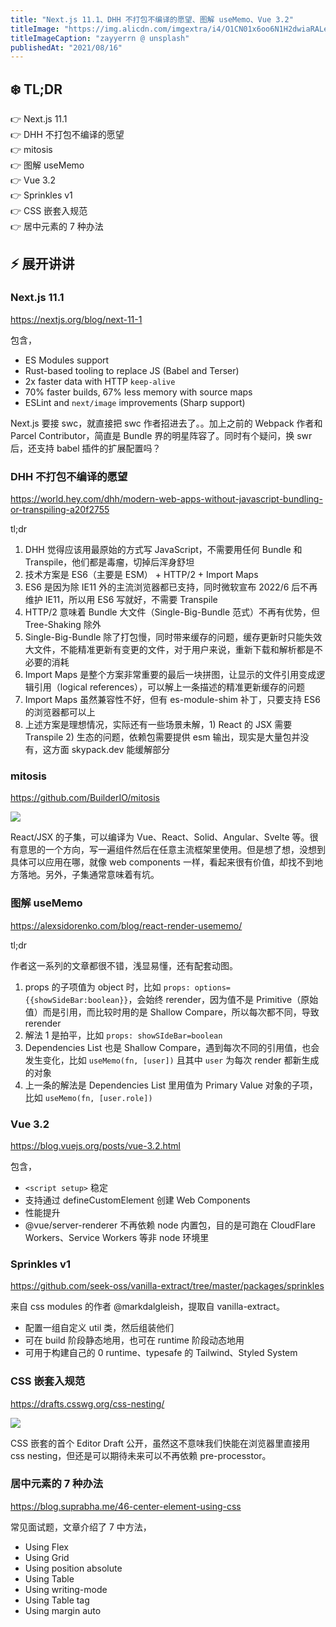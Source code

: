 ```yaml
---
title: "Next.js 11.1、DHH 不打包不编译的愿望、图解 useMemo、Vue 3.2"
titleImage: "https://img.alicdn.com/imgextra/i4/O1CN01x6oo6N1H2dwiaRALe_!!6000000000700-0-tps-1920-1280.jpg"
titleImageCaption: "zayyerrn @ unsplash"
publishedAt: "2021/08/16"
---
```


## ❄️ TL;DR

👉 Next.js 11.1<br />
👉 DHH 不打包不编译的愿望<br />
👉 mitosis<br />
👉 图解 useMemo<br />
👉 Vue 3.2<br />
👉 Sprinkles v1<br />
👉 CSS 嵌套入规范<br />
👉 居中元素的 7 种办法<br />

## ⚡ 展开讲讲

### Next.js 11.1
https://nextjs.org/blog/next-11-1

包含，

* ES Modules support
* Rust-based tooling to replace JS (Babel and Terser)
* 2x faster data with HTTP `keep-alive`
* 70% faster builds, 67% less memory with source maps
* ESLint and `next/image` improvements (Sharp support)

Next.js 要接 swc，就直接把 swc 作者招进去了。。加上之前的 Webpack 作者和 Parcel Contributor，简直是 Bundle 界的明星阵容了。同时有个疑问，换 swr 后，还支持 babel 插件的扩展配置吗？

### DHH 不打包不编译的愿望
https://world.hey.com/dhh/modern-web-apps-without-javascript-bundling-or-transpiling-a20f2755

tl;dr

1. DHH 觉得应该用最原始的方式写 JavaScript，不需要用任何 Bundle 和 Transpile，他们都是毒瘤，切掉后浑身舒坦
2. 技术方案是 ES6（主要是 ESM） + HTTP/2 + Import Maps
3. ES6 是因为除 IE11 外的主流浏览器都已支持，同时微软宣布 2022/6 后不再维护 IE11，所以用 ES6 写就好，不需要 Transpile
4. HTTP/2 意味着 Bundle 大文件（Single-Big-Bundle 范式）不再有优势，但 Tree-Shaking 除外
5. Single-Big-Bundle 除了打包慢，同时带来缓存的问题，缓存更新时只能失效大文件，不能精准更新有变更的文件，对于用户来说，重新下载和解析都是不必要的消耗
6. Import Maps 是整个方案非常重要的最后一块拼图，让显示的文件引用变成逻辑引用（logical references），可以解上一条描述的精准更新缓存的问题
7. Import Maps 虽然兼容性不好，但有 es-module-shim 补丁，只要支持 ES6 的浏览器都可以上
8. 上述方案是理想情况，实际还有一些场景未解，1) React 的 JSX 需要 Transpile 2) 生态的问题，依赖包需要提供 esm 输出，现实是大量包并没有，这方面 skypack.dev 能缓解部分

### mitosis
https://github.com/BuilderIO/mitosis

![](https://img.alicdn.com/imgextra/i1/O1CN015qDWDE1I0BQx0qfk4_!!6000000000830-2-tps-2000-1050.png)

React/JSX 的子集，可以编译为 Vue、React、Solid、Angular、Svelte 等。很有意思的一个方向，写一遍组件然后在任意主流框架里使用。但是想了想，没想到具体可以应用在哪，就像 web components 一样，看起来很有价值，却找不到地方落地。另外，子集通常意味着有坑。

### 图解 useMemo
https://alexsidorenko.com/blog/react-render-usememo/

tl;dr

作者这一系列的文章都很不错，浅显易懂，还有配套动图。

1. props 的子项值为 object 时，比如 `props: options={{showSideBar:boolean}}`，会始终 rerender，因为值不是 Primitive（原始值）而是引用，而比较时用的是 Shallow Compare，所以每次都不同，导致 rerender
2. 解法 1 是拍平，比如 `props: showSIdeBar=boolean`
3. Dependencies List 也是 Shallow Compare，遇到每次不同的引用值，也会发生变化，比如 `useMemo(fn, [user])` 且其中 `user` 为每次 render 都新生成的对象
4. 上一条的解法是 Dependencies List 里用值为 Primary Value 对象的子项，比如 `useMemo(fn, [user.role])`

### Vue 3.2
https://blog.vuejs.org/posts/vue-3.2.html

包含，

* `<script setup>` 稳定
* 支持通过 defineCustomElement 创建 Web Components
* 性能提升
* @vue/server-renderer 不再依赖 node 内置包，目的是可跑在 CloudFlare Workers、Service Workers 等非 node 环境里

### Sprinkles v1
https://github.com/seek-oss/vanilla-extract/tree/master/packages/sprinkles

来自 css modules 的作者 @markdalgleish，提取自 vanilla-extract。

* 配置一组自定义 util 类，然后组装他们
* 可在 build 阶段静态地用，也可在 runtime 阶段动态地用
* 可用于构建自己的 0 runtime、typesafe 的 Tailwind、Styled System

### CSS 嵌套入规范
https://drafts.csswg.org/css-nesting/

![](https://img.alicdn.com/imgextra/i1/O1CN01lFXDB01CXik2Fpuzl_!!6000000000091-2-tps-1720-920.png)

CSS 嵌套的首个 Editor Draft 公开，虽然这不意味我们快能在浏览器里直接用 css nesting，但还是可以期待未来可以不再依赖 pre-processtor。

### 居中元素的 7 种办法
https://blog.suprabha.me/46-center-element-using-css

常见面试题，文章介绍了 7 中方法，

* Using Flex
* Using Grid
* Using position absolute
* Using Table
* Using writing-mode
* Using Table tag
* Using margin auto
